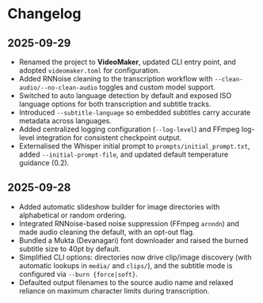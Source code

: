 # Changelog

## 2025-09-29
- Renamed the project to **VideoMaker**, updated CLI entry point, and adopted `videomaker.toml` for configuration.
- Added RNNoise cleaning to the transcription workflow with `--clean-audio/--no-clean-audio` toggles and custom model support.
- Switched to auto language detection by default and exposed ISO language options for both transcription and subtitle tracks.
- Introduced `--subtitle-language` so embedded subtitles carry accurate metadata across languages.
- Added centralized logging configuration (`--log-level`) and FFmpeg log-level integration for consistent checkpoint output.
- Externalised the Whisper initial prompt to `prompts/initial_prompt.txt`, added `--initial-prompt-file`, and updated default temperature guidance (0.2).

## 2025-09-28
- Added automatic slideshow builder for image directories with alphabetical or random ordering.
- Integrated RNNoise-based noise suppression (FFmpeg `arnndn`) and made audio cleaning the default, with an opt-out flag.
- Bundled a Mukta (Devanagari) font downloader and raised the burned subtitle size to 40pt by default.
- Simplified CLI options: directories now drive clip/image discovery (with automatic lookups in `media/` and `clips/`), and the subtitle mode is configured via `--burn {force|soft}`.
- Defaulted output filenames to the source audio name and relaxed reliance on maximum character limits during transcription.
